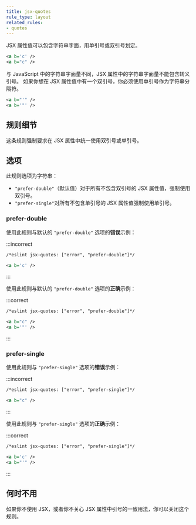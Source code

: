 ```yaml
---
title: jsx-quotes
rule_type: layout
related_rules:
- quotes
---
```


JSX 属性值可以包含字符串字面，用单引号或双引号划定。

```xml
<a b='c' />
<a b="c" />
```

与 JavaScript 中的字符串字面量不同，JSX 属性中的字符串字面量不能包含转义引号。
如果你想在 JSX 属性值中有一个双引号，你必须使用单引号作为字符串分隔符。

```xml
<a b="'" />
<a b='"' />
```

## 规则细节

这条规则强制要求在 JSX 属性中统一使用双引号或单引号。

## 选项

此规则选项为字符串：

* `"prefer-double"`（默认值）对于所有不包含双引号的 JSX 属性值，强制使用双引号。
* `"prefer-single"`对所有不包含单引号的 JSX 属性值强制使用单引号。

### prefer-double

使用此规则与默认的 `"prefer-double"` 选项的**错误**示例：

:::incorrect

```xml
/*eslint jsx-quotes: ["error", "prefer-double"]*/

<a b='c' />
```

:::

使用此规则与默认的 `"prefer-double"` 选项的**正确**示例：

:::correct

```xml
/*eslint jsx-quotes: ["error", "prefer-double"]*/

<a b="c" />
<a b='"' />
```

:::

### prefer-single

使用此规则与 `"prefer-single"` 选项的**错误**示例：

:::incorrect

```xml
/*eslint jsx-quotes: ["error", "prefer-single"]*/

<a b="c" />
```

:::

使用此规则与 `"prefer-single"` 选项的**正确**示例：

:::correct

```xml
/*eslint jsx-quotes: ["error", "prefer-single"]*/

<a b='c' />
<a b="'" />
```

:::

## 何时不用

如果你不使用 JSX，或者你不关心 JSX 属性中引号的一致用法，你可以关闭这个规则。
